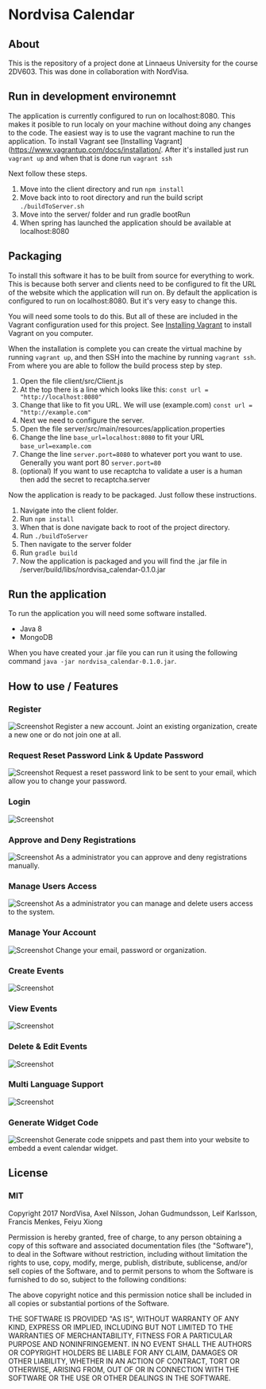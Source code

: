 # Nordvisa Calendar
## About
This is the repository of a project done at Linnaeus University for the course 2DV603. This was done in collaboration with NordVisa.

## Run in development environemnt
The application is currently configured to run on localhost:8080. This makes it posible to run localy on your machine without doing any changes to the code. The easiest way is to use the vagrant machine to run the application. To install Vagrant see [Installing Vagrant](https://www.vagrantup.com/docs/installation/. After it's installed just run `vagrant up` and when that is done run `vagrant ssh`

Next follow these steps.
1. Move into the client directory and run `npm install`
1. Move back into to root directory and run the build script `./buildToServer.sh`
1. Move into the server/ folder and run gradle bootRun
1. When spring has launched the application should be available at localhost:8080

## Packaging
To install this software it has to be built from source for everything to work. This is because
both server and clients need to be configured to fit the URL of the website which the application
will run on. By default the application is configured to run on localhost:8080. But it's very easy
to change this.

You will need some tools to do this. But all of these are included in the Vagrant configuration used for this project. See [Installing Vagrant](https://www.vagrantup.com/docs/installation/) to install Vagrant on you computer.

When the installation is complete you can create the virtual machine by running `vagrant up`, and then SSH into the machine by running `vagrant ssh`. From where you are able to follow the build process step by step.

1. Open the file client/src/Client.js
1. At the top there is a line which looks like this: `const url = "http://localhost:8080"`
1. Change that like to fit you URL. We will use (example.com) `const url = "http://example.com"`
1. Next we need to configure the server.
1. Open the file server/src/main/resources/application.properties
1. Change the line `base_url=localhost:8080` to fit your URL `base_url=example.com`
1. Change the line `server.port=8080` to whatever port you want to use. Generally you want port 80 `server.port=80`
1. (optional) If you want to use recaptcha to validate a user is a human then add the secret to recaptcha.server

Now the application is ready to be packaged. Just follow these instructions.

1. Navigate into the client folder.
1. Run `npm install`
1. When that is done navigate back to root of the project directory.
1. Run `./buildToServer`
1. Then navigate to the server folder
1. Run `gradle build`
1. Now the application is packaged and you will find the .jar file in /server/build/libs/nordvisa_calendar-0.1.0.jar

## Run the application
To run the application you will need some software installed.
* Java 8
* MongoDB

When you have created your .jar file you can run it using the following command `java -jar nordvisa_calendar-0.1.0.jar`.

## How to use / Features

### Register
![Screenshot](./documentation/howToUse/register.gif)
Register a new account. Joint an existing organization, create a new one or do not join one at all.

### Request Reset Password Link & Update Password
![Screenshot](./documentation/howToUse/reset.gif)
Request a reset password link to be sent to your email, which allow you to change your password.

### Login
![Screenshot](./documentation/howToUse/login.gif)

### Approve and Deny Registrations
![Screenshot](./documentation/howToUse/pending.gif)
As a administrator you can approve and deny registrations manually.

### Manage Users Access
![Screenshot](./documentation/howToUse/access.gif)
As a administrator you can manage and delete users access to the system.

### Manage Your Account
![Screenshot](./documentation/howToUse/account.gif)
Change your email, password or organization.

### Create Events
![Screenshot](./documentation/howToUse/create.gif)

### View Events
![Screenshot](./documentation/howToUse/view.gif)

### Delete & Edit Events
![Screenshot](./documentation/howToUse/edit.gif)

### Multi Language Support
![Screenshot](./documentation/howToUse/language.gif)

### Generate Widget Code
![Screenshot](./documentation/howToUse/generate.gif)
Generate code snippets and past them into your website to embedd a event calendar widget.

## License
### MIT
Copyright 2017 NordVisa, Axel Nilsson, Johan Gudmundsson, Leif Karlsson, Francis Menkes, Feiyu Xiong

Permission is hereby granted, free of charge, to any person obtaining a copy of this software and associated documentation files (the "Software"), to deal in the Software without restriction, including without limitation the rights to use, copy, modify, merge, publish, distribute, sublicense, and/or sell copies of the Software, and to permit persons to whom the Software is furnished to do so, subject to the following conditions:

The above copyright notice and this permission notice shall be included in all copies or substantial portions of the Software.

THE SOFTWARE IS PROVIDED "AS IS", WITHOUT WARRANTY OF ANY KIND, EXPRESS OR IMPLIED, INCLUDING BUT NOT LIMITED TO THE WARRANTIES OF MERCHANTABILITY, FITNESS FOR A PARTICULAR PURPOSE AND NONINFRINGEMENT. IN NO EVENT SHALL THE AUTHORS OR COPYRIGHT HOLDERS BE LIABLE FOR ANY CLAIM, DAMAGES OR OTHER LIABILITY, WHETHER IN AN ACTION OF CONTRACT, TORT OR OTHERWISE, ARISING FROM, OUT OF OR IN CONNECTION WITH THE SOFTWARE OR THE USE OR OTHER DEALINGS IN THE SOFTWARE.

